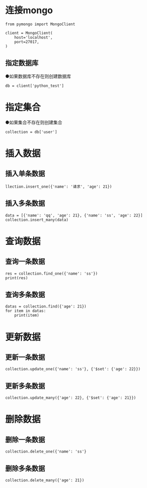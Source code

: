 # 连接mongo

```
from pymongo import MongoClient

client = MongoClient(
    host='localhost',
    port=27017,
)
```

## 指定数据库

●如果数据库不存在则创建数据库

```
db = client['python_test']
```

# 指定集合

●如果集合不存在则创建集合

```
collection = db['user']
```

# 插入数据

## 插入单条数据

```
llection.insert_one({'name': '请求', 'age': 21})
```

## 插入多条数据

```
data = [{'name': 'qq', 'age': 21}, {'name': 'ss', 'age': 22}]
collection.insert_many(data)
```

# 查询数据

##  查询一条数据

```
res = collection.find_one({'name': 'ss'})
print(res)
```

## 查询多条数据

```
datas = collection.find({'age': 21})
for item in datas:
	print(item)
```

# 更新数据

## 更新一条数据

```
collection.update_one({'name': 'ss'}, {'$set': {'age': 22}})
```

## 更新多条数据

```
collection.update_many({'age': 22}, {'$set': {'age': 21}})
```

# 删除数据

##  删除一条数据

```
collection.delete_one({'name': 'ss'}
```

## 删除多条数据

```
collection.delete_many({'age': 21})
```

